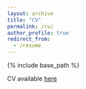 ```yaml
---
layout: archive
title: "CV"
permalink: /cv/
author_profile: true
redirect_from:
  - /resume
---
```


{% include base_path %}

CV available <a href="CV Ottenheimer.pdf" class="image fit"><img src="" alt="">here</a>
